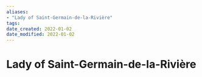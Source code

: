 ```yaml
---
aliases: 
- "Lady of Saint-Germain-de-la-Rivière"
tags: 
date_created: 2022-01-02
date_modified: 2022-01-02
---
```


# Lady of Saint-Germain-de-la-Rivière
